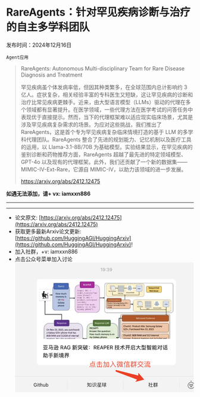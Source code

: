 # RareAgents：针对罕见疾病诊断与治疗的自主多学科团队
发布时间：2024年12月16日

`Agent应用`
> RareAgents: Autonomous Multi-disciplinary Team for Rare Disease Diagnosis and Treatment
>
> 罕见疾病虽个体发病率低，但因其种类繁多，在全球范围内总计影响约 3 亿人。症状复杂，相关经验丰富的专科医生又短缺，这让罕见疾病的诊断和治疗比常见疾病更棘手。近来，由大型语言模型（LLMs）驱动的代理在多个领域都有显著提升。在医学领域，一些代理方法在医学考试的问答任务中表现优于直接提示。然而，当下的代理框架难以适应现实临床场景，尤其是涉及罕见疾病复杂需求的场景。为应对这些挑战，我们推出了 RareAgents，这是首个专为罕见疾病复杂临床情境打造的基于 LLM 的多学科代理团队。RareAgents 整合了先进的规划能力、记忆机制以及医疗工具的运用，以 Llama-3.1-8B/70B 为基础模型。实验结果显示，在罕见疾病的鉴别诊断和药物推荐方面，RareAgents 超越了最先进的特定领域模型、GPT-4o 以及现有的代理框架。此外，我们还贡献了一个新的数据集——MIMIC-IV-Ext-Rare，它源自 MIMIC-IV，以助力该领域的进一步发展。
>
> https://arxiv.org/abs/2412.12475

**如遇无法添加，请+ vx: iamxxn886**
<hr />


<hr />

- 论文原文: [https://arxiv.org/abs/2412.12475](https://arxiv.org/abs/2412.12475)
- 获取更多最新Arxiv论文更新: [https://github.com/HuggingAGI/HuggingArxiv](https://github.com/HuggingAGI/HuggingArxiv)!
- 加入社群，+v: iamxxn886
- 点击公众号菜单加入讨论
![](https://raw.githubusercontent.com/HuggingAGI/wx_assets/main/2024/07/31/1722434818326-94339e92-22f1-4472-9d27-fed232f70b5d.jpeg)